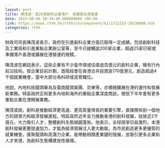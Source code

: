```yaml
---
layout: post
title: 陳茂波：逾25家創科企業落戶　或擴展在港營運
date: 2023-08-06 10:34:40.000000000 +08:00
link: https://news.rthk.hk/rthk/ch/component/k2/1712253-20230806.htm
categories: rthk
---
```


財政司司長陳茂波表示，政府在引進創科企業方面已取得一定成績，包括創新科技及工業局和引進重點企業辦公室等，至今已接觸逾200家企業，超過25家已經或準備落戶香港或擴展在港營運的規模。

陳茂波在網誌表示，這些企業有不少是市值或估值過百億元的創科企業，擁有行內前沿技術。按企業目前計劃，首階段會在香港合共投資逾170億港元，創造超過4千個就業機會，當中大部分為科研或高管職位。

他說，內地科技龍頭華為及電商龍頭美團、京東等，亦積極擴展在港的運作和發展新業務。特區政府正和更多內地和海外的重點企業深度商談，相信下半年會有更多重點企業在港開展業務。

陳茂波說，創科是推動經濟更高速、更高質量增長的重要引擎，直接關係到一個地方的競爭力和經濟發展進程。特區政府近年全力推動香港的創科發展，投放近2千億元，大力吸引人才，整體創科生態越趨蓬勃。他表示，全球競爭日益激烈，本港創科發展更要提速加力，才能為經濟發展注入更大動能，為市民創造更多更優質的就業機會。匯聚龍頭和高潛力企業，能帶動相關產業鏈的發展，並吸引更多企業和人才來港，為創科生態構建良性循環。
